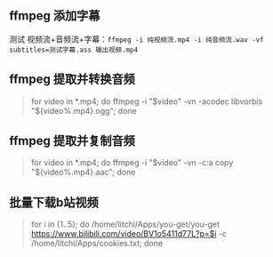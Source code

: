## ffmpeg 添加字幕

测试 视频流+音频流+字幕：`ffmpeg -i 纯视频流.mp4 -i 纯音频流.wav -vf subtitles=测试字幕.ass 输出视频.mp4`

## ffmpeg 提取并转换音频

> for video in *.mp4; do ffmpeg -i "$video" -vn -acodec libvorbis "${video%.mp4}.ogg"; done

## ffmpeg 提取并复制音频

> for video in *.mp4; do ffmpeg -i "$video" -vn -c:a copy "${video%.mp4}.aac"; done

## 批量下载b站视频

> for i in {1..5}; do /home/litchi/Apps/you-get/you-get https://www.bilibili.com/video/BV1o5411d77L?p=$i -c /home/litchi/Apps/cookies.txt; done 
